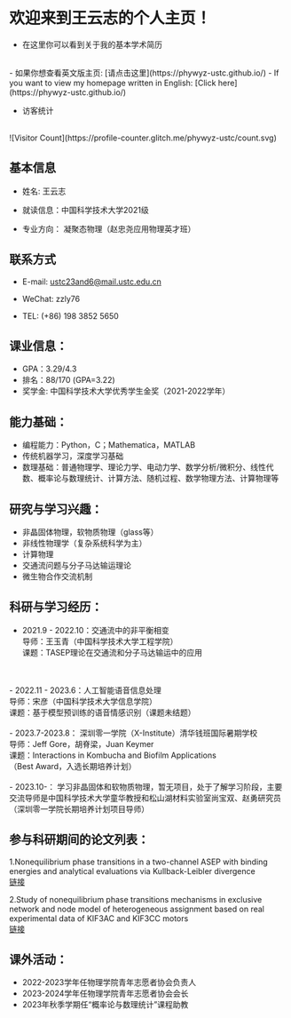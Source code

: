 # 欢迎来到王云志的个人主页！
- 在这里你可以看到关于我的基本学术简历
<br />
- 如果你想查看英文版主页:  [请点击这里](https://phywyz-ustc.github.io/)
- If you want to view my homepage written in English: [Click here](https://phywyz-ustc.github.io/)
<br />
  
- 访客统计
<br />
![Visitor Count](https://profile-counter.glitch.me/phywyz-ustc/count.svg)

## 基本信息
- 姓名:    王云志
- 就读信息：中国科学技术大学2021级

- 专业方向： 凝聚态物理（赵忠尧应用物理英才班）

## 联系方式
- E-mail:    ustc23and6@mail.ustc.edu.cn

- WeChat:    zzly76

- TEL:        (+86) 198 3852 5650

## 课业信息：
- GPA：3.29/4.3
- 排名：88/170 (GPA=3.22)
- 奖学金: 中国科学技术大学优秀学生金奖（2021-2022学年）

## 能力基础：
- 编程能力：Python，C；Mathematica，MATLAB
- 传统机器学习，深度学习基础
- 数理基础：普通物理学、理论力学、电动力学、数学分析/微积分、线性代数、概率论与数理统计、计算方法、随机过程、数学物理方法、计算物理等

## 研究与学习兴趣：
- 非晶固体物理，软物质物理（glass等）
- 非线性物理学（复杂系统科学为主）
- 计算物理
- 交通流问题与分子马达输运理论
- 微生物合作交流机制

## 科研与学习经历：
- 2021.9 - 2022.10：交通流中的非平衡相变<br />
导师：王玉青（中国科学技术大学工程学院）<br />
课题：TASEP理论在交通流和分子马达输运中的应用
<br />
<br />
- 2022.11 - 2023.6：人工智能语音信息处理<br />
导师：宋彦（中国科学技术大学信息学院）<br />
课题：基于模型预训练的语音情感识别（课题未结题）
<br />
<br />
- 2023.7-2023.8：  深圳零一学院（X-Institute）清华钱班国际暑期学校<br />
导师：Jeff Gore，胡脊梁，Juan Keymer<br />
课题：Interactions in Kombucha and Biofilm Applications<br />（Best Award，入选长期培养计划）
<br />
<br />
- 2023.10-：
学习非晶固体和软物质物理，暂无项目，处于了解学习阶段，主要交流导师是中国科学技术大学童华教授和松山湖材料实验室尚宝双、赵勇研究员（深圳零一学院长期培养计划项目导师）

## 参与科研期间的论文列表：
1.Nonequilibrium phase transitions in a two-channel ASEP with binding energies and analytical evaluations via Kullback-Leibler divergence
<br />
[链接](https://doi.org/10.1140/epjp/s13360-022-02708-5)


2.Study of nonequilibrium phase transitions mechanisms in exclusive network and node model of heterogeneous assignment based on real experimental data of KIF3AC and KIF3CC motors
<br />
[链接](https://doi.org/10.1140/epjp/s13360-022-03372-5)



## 课外活动：
- 2022-2023学年任物理学院青年志愿者协会负责人
- 2023-2024学年任物理学院青年志愿者协会会长
- 2023年秋季学期任“概率论与数理统计”课程助教
